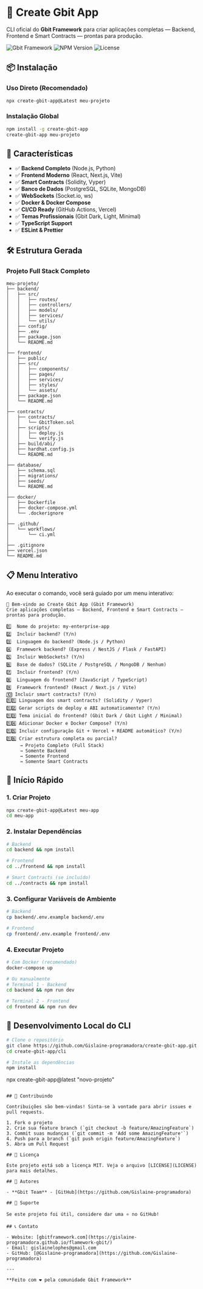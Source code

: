 # 🚀 Create Gbit App


CLI oficial do **Gbit Framework** para criar aplicações completas — Backend, Frontend e Smart Contracts — prontas para produção.

![Gbit Framework](https://img.shields.io/badge/Gbit-Framework-red?style=for-the-badge)
![NPM Version](https://img.shields.io/npm/v/create-gbit-app?style=for-the-badge)
![License](https://img.shields.io/badge/license-MIT-green?style=for-the-badge)

## 📦 Instalação

### Uso Direto (Recomendado)

```bash
npx create-gbit-app@Latest meu-projeto
```

### Instalação Global

```bash
npm install -g create-gbit-app
create-gbit-app meu-projeto
```

## 🎯 Características

- ✅ **Backend Completo** (Node.js, Python)
- ✅ **Frontend Moderno** (React, Next.js, Vite)
- ✅ **Smart Contracts** (Solidity, Vyper)
- ✅ **Banco de Dados** (PostgreSQL, SQLite, MongoDB)
- ✅ **WebSockets** (Socket.io, ws)
- ✅ **Docker & Docker Compose**
- ✅ **CI/CD Ready** (GitHub Actions, Vercel)
- ✅ **Temas Profissionais** (Gbit Dark, Light, Minimal)
- ✅ **TypeScript Support**
- ✅ **ESLint & Prettier**

## 🛠️ Estrutura Gerada

### Projeto Full Stack Completo

```
meu-projeto/
├── backend/
│   ├── src/
│   │   ├── routes/
│   │   ├── controllers/
│   │   ├── models/
│   │   ├── services/
│   │   └── utils/
│   ├── config/
│   ├── .env
│   ├── package.json
│   └── README.md
│
├── frontend/
│   ├── public/
│   ├── src/
│   │   ├── components/
│   │   ├── pages/
│   │   ├── services/
│   │   ├── styles/
│   │   └── assets/
│   ├── package.json
│   └── README.md
│
├── contracts/
│   ├── contracts/
│   │   └── GbitToken.sol
│   ├── scripts/
│   │   ├── deploy.js
│   │   └── verify.js
│   ├── build/abi/
│   ├── hardhat.config.js
│   └── README.md
│
├── database/
│   ├── schema.sql
│   ├── migrations/
│   ├── seeds/
│   └── README.md
│
├── docker/
│   ├── Dockerfile
│   ├── docker-compose.yml
│   └── .dockerignore
│
├── .github/
│   └── workflows/
│       └── ci.yml
│
├── .gitignore
├── vercel.json
└── README.md
```

## 📋 Menu Interativo

Ao executar o comando, você será guiado por um menu interativo:

```
🚀 Bem-vindo ao Create Gbit App (Gbit Framework)
Crie aplicações completas — Backend, Frontend e Smart Contracts — prontas para produção.

1️⃣  Nome do projeto: my-enterprise-app
2️⃣  Incluir backend? (Y/n)
3️⃣  Linguagem do backend? (Node.js / Python)
4️⃣  Framework backend? (Express / NestJS / Flask / FastAPI)
5️⃣  Incluir WebSockets? (Y/n)
6️⃣  Base de dados? (SQLite / PostgreSQL / MongoDB / Nenhum)
7️⃣  Incluir frontend? (Y/n)
8️⃣  Linguagem do frontend? (JavaScript / TypeScript)
9️⃣  Framework frontend? (React / Next.js / Vite)
🔟 Incluir smart contracts? (Y/n)
1️⃣1️⃣ Linguagem dos smart contracts? (Solidity / Vyper)
1️⃣2️⃣ Gerar scripts de deploy e ABI automaticamente? (Y/n)
1️⃣3️⃣ Tema inicial do frontend? (Gbit Dark / Gbit Light / Minimal)
1️⃣4️⃣ Adicionar Docker e Docker Compose? (Y/n)
1️⃣5️⃣ Incluir configuração Git + Vercel + README automático? (Y/n)
1️⃣6️⃣ Criar estrutura completa ou parcial?
     → Projeto Completo (Full Stack)
     → Somente Backend
     → Somente Frontend
     → Somente Smart Contracts
```

## 🚀 Início Rápido

### 1. Criar Projeto

```bash
npx create-gbit-app@Latest meu-app
cd meu-app
```

### 2. Instalar Dependências

```bash
# Backend
cd backend && npm install

# Frontend
cd ../frontend && npm install

# Smart Contracts (se incluído)
cd ../contracts && npm install
```

### 3. Configurar Variáveis de Ambiente

```bash
# Backend
cp backend/.env.example backend/.env

# Frontend
cp frontend/.env.example frontend/.env
```

### 4. Executar Projeto

```bash
# Com Docker (recomendado)
docker-compose up

# Ou manualmente
# Terminal 1 - Backend
cd backend && npm run dev

# Terminal 2 - Frontend
cd frontend && npm run dev
```

## 🧪 Desenvolvimento Local do CLI



```bash
# Clone o repositório
git clone https://github.com/Gislaine-programadora/create-gbit-app.git
cd create-gbit-app/cli

# Instale as dependências
npm install


```



npx create-gbit-app@latest  "novo-projeto"
```

## 🤝 Contribuindo

Contribuições são bem-vindas! Sinta-se à vontade para abrir issues e pull requests.

1. Fork o projeto
2. Crie sua feature branch (`git checkout -b feature/AmazingFeature`)
3. Commit suas mudanças (`git commit -m 'Add some AmazingFeature'`)
4. Push para a branch (`git push origin feature/AmazingFeature`)
5. Abra um Pull Request

## 📄 Licença

Este projeto está sob a licença MIT. Veja o arquivo [LICENSE](LICENSE) para mais detalhes.

## 👥 Autores

- **Gbit Team** - [GitHub](https://github.com/Gislaine-programadora)

## 🌟 Suporte

Se este projeto foi útil, considere dar uma ⭐️ no GitHub!

## 📞 Contato

- Website: [gbitframework.com](https://gislaine-programadora.github.io/flamework-gbit/)
- Email: gislainelophes@gmail.com
- GitHub: [@Gislaine-programadora](https://github.com/Gislaine-programadora)

---

**Feito com ❤️ pela comunidade Gbit Framework**
